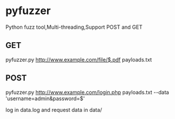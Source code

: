 # pyfuzzer
Python fuzz tool,Multi-threading,Support POST and GET


## GET
pyfuzzer.py http://www.example.com/file/$.pdf payloads.txt
## POST
pyfuzzer.py http://www.example.com/login.php payloads.txt --data 'username=admin&password=$'

log in data.log and request data in data/
